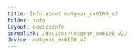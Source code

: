 ```yaml
---
title: Info about netgear_ex6100_v2
folder: info
layout: deviceinfo
permalink: /devices/netgear_ex6100_v2/
device: netgear_ex6100_v2
---
```

